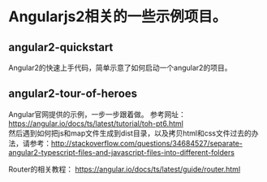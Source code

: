 # Angularjs2相关的一些示例项目。

## angular2-quickstart
Angular2的快速上手代码，简单示意了如何启动一个angular2的项目。

## angular2-tour-of-heroes
Angular官网提供的示例，一步一步跟着做。
参考网址：https://angular.io/docs/ts/latest/tutorial/toh-pt6.html  
然后遇到如何把js和map文件生成到dist目录，以及拷贝html和css文件过去的办法，请参考：http://stackoverflow.com/questions/34684527/separate-angular2-typescript-files-and-javascript-files-into-different-folders
  
Router的相关教程： https://angular.io/docs/ts/latest/guide/router.html